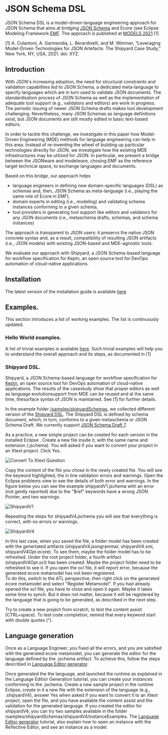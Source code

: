 # JSON Schema DSL

JSON Schema DSL is a model-driven language engineering approach for JSON Schema that aims at bridging [JSON Schema](https://json-schema.org/) and Ecore (see Eclipse Modeling Framework [EMF](https://www.eclipse.org/modeling/emf/). 
The approach is published at [MODELS 2021](https://conf.researchr.org/home/models-2021) [1]

[1] A. Colantoni, A. Garmendia, L. Berardinelli, and M. Wimmer, “Leveraging Model-Driven Technologies for JSON Artefacts: The Shipyard Case Study,” New York, NY, USA, 2021. doi: XYZ.

## Introduction

With JSON's increasing adoption, the need for structural constraints and validation capabilities led to JSON Schema, a dedicated meta-language to specify languages which are in turn used to validate JSON documents. 
The standardisation process of JSON Schema as well as the implementation of adequate tool support (e.g., validators and editors) are work in progress. 
The periodic issuing of newer JSON Schema drafts makes tool development challenging. Nevertheless, many JSON Schemas as language definitions exist, but JSON documents are still mostly edited in basic text-based editors.   

In order to tackle this challenge, we investigate in this paper how Model-Driven Engineering (MDE) methods for language engineering can help in this area. 
Instead of re-inventing the wheel of building up particular technologies directly for JSON, we investigate how the existing MDE infrastructures may be utilized for JSON. 
In particular, we present a bridge between the JSONware and modelware, chosing EMF as the reference target technical space, to exchange languages and documents. 

Based on this bridge, our approach helps 
- language engineers in defining new domain-specific languages (DSL) as schemas and, then, JSON Schema as meta-language (i.e., playing the same role of Ecore in EMF),
- domain experts in editing (i.e., modeling) and validating schema instances conforming to a given schema,
- tool providers in generating tool support like editors and validators for any JSON documents (i.e., metaschema drafts, schemas, and schema instances)
 
The approach is transparent to JSON users: it preservs the native JSON concrete syntax and, as a result, compatibility of resulting JSON artifacts (i.e., JSON models) with existing JSON-based and MDE-agnostic tools.

We evaluate our approach with Shipyard, a JSON Schema-based language for workflow specification for Keptn, an open source tool for DevOps automation of cloud-native applications.


## Installation

The latest version of the installation guide is available [here](tutorials/JSchemaDSLInstallationTutorial.pdf)


## Examples.
This section introduces a list of working examples. The list is continuously updated.

### Hello World examples. 
A list of trivial examples is available [here](TODO). Such trivial examples will help you to understand the overall approach and its steps, as documented in [1]


### Shipyard DSL.
Shipyard, a JSON Schema-based language for workflow specification for [Keptn](https://keptn.sh/), an open source tool for DevOps automation  of  cloud-native  applications.  The  results  of  the  casestudy  show  that  proper  editors  as  well  as  language  evolutionsupport  from  MDE  can  be  reused  and  at  the  same  time,  thesurface  syntax  of  JSON  is  maintained. See [1] for further details.


In the example folder [/samples/shipyardSchemas](jsonschemadsl.parent/tree/develop/samples/shipyardSchemas),  we collected different version of the [Shipyard DSL](https://github.com/keptn/spec/blob/master/shipyard.md). The Shipyard DSL is defined by schema document, which, in turn, conforms to a given metaschema or JSON Schema Draft. We currently support [JSON Schema Draft 7](https://json-schema.org/).



As a practice, a new simple project can be created for each version in the installed Eclipse .  Create a new file inside it, with the same name and extension (.jschema). You will asked 
if you want to convert your project in an Xtext project. Click Yes.

![Convert To Xtext Question](tutorials/img/convertXtextPropject.PNG)  

Copy the content of the file you chose in the newly created file. You will see the keyword highlighted, the in line validation errors and warnings. 
Open the Eclipse problems view to see the details of both error and warnings.  In the figure below you can see the example shipyardV1.jschema with an error (not gently reported) 
due to the "$ref" keywords have a wrong JSON Pointer, and two warnings. 

![ShipyardV1](tutorials/img/shipyardV1.PNG) 


Repeating the steps for shipyadV4.jschema you will see that everything is correct, with no errors or warnings.

![ShipyardV4](tutorials/img/shipyardV4.PNG) 


In this last case, when you saved the file, a folder model has been created with the genertated artifacts (shipyardV4.jsongrammar, shipyardV4.xmi, shipyardV4Opt.ecore). 
To see them, maybe the folder model has to be refreshed. Under the root project folder, a fourth artifact (shipyardV4Opt.ocl) has been created. Maybe the project folder need to be refreshed to see it.
If you open the ocl file, it will report error, because the generated ecore metamodel has not been registered.  
To do this, switch to the ATL perspective, then right click on the generated ecore metamodel and select "Register Metamodel". If you had already opened the ocl file, you have to close and open it again.
Maybe it takes some time to synch. But it does not matter, because it will be registered by the language that is going to be generated, as described in the next step.


Try to create a new project from scratch, to test the content assist (CTRL+space). To test code completion, remind that every keyword start with double quotes ("). 

## Language generation

Once as a Language Engineer, you fixed all the errors, and you are satisfied with the generated ecore metamodel, you can generate the editor for the language defined by the .jschema artifact.
To achieve this, follow the steps described in [Language Editor generator](tutorials/LanguageEditorGeneration.pdf).

Once generated the the language, and launched the runtime as explained in the Language Editior Generation tutorial, you can create your instances conforming to the .jschema.
Create a new sample project in the runtime Eclipse, create in it a new file with the extension of the language (e.g., .shipyardV4), answer Yes when asked if you want to convert it to an Xtext project,
open the file, and you have available the content assist and the validation for the generated language.
If you created the editor for shipyardV4, you can try two samples available in the folder /samples/shipyardSchemas/shipyardV4/instanceExamples.
The [Language Editor generator](tutorials/LanguageEditorGeneration.pdf) tutorial, also explain how to open an instance with the Reflective Editor, and see an instance as a model.


